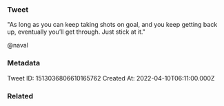 ### Tweet
"As long as you can keep taking shots on goal, and you keep getting back up, eventually you’ll get through. Just stick at it."

@naval

### Metadata
Tweet ID: 1513036806610165762
Created At: 2022-04-10T06:11:00.000Z

### Related

